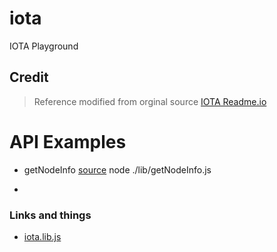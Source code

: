 # iota
IOTA Playground

## Credit
> Reference modified from orginal source
> [IOTA Readme.io](https://iota.readme.io/v1.2.0/reference)

# API Examples

- getNodeInfo [source](https://github.com/mallond/iota/blob/master/lib/getNodeInfo.js) node ./lib/getNodeInfo.js

-

### Links and things

- [iota.lib.js](https://github.com/iotaledger/iota.lib.js/)
